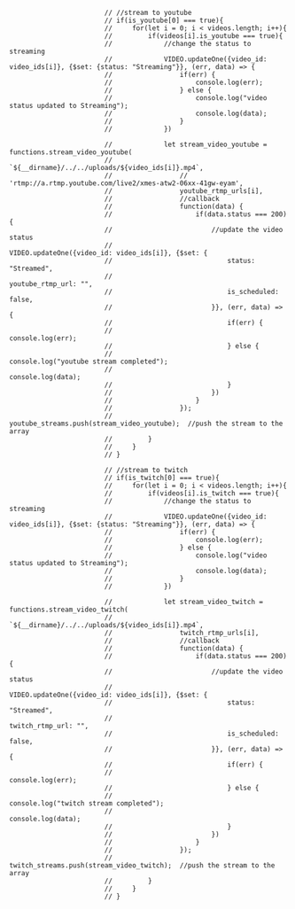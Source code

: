                             // //stream to youtube
                            // if(is_youtube[0] === true){
                            //     for(let i = 0; i < videos.length; i++){
                            //         if(videos[i].is_youtube === true){
                            //             //change the status to streaming
                            //             VIDEO.updateOne({video_id: video_ids[i]}, {$set: {status: "Streaming"}}, (err, data) => {
                            //                 if(err) {
                            //                     console.log(err);
                            //                 } else {
                            //                     console.log("video status updated to Streaming");
                            //                     console.log(data);
                            //                 }
                            //             })
    
                            //             let stream_video_youtube = functions.stream_video_youtube(
                            //                 `${__dirname}/../../uploads/${video_ids[i]}.mp4`,
                            //                 // 'rtmp://a.rtmp.youtube.com/live2/xmes-atw2-06xx-41gw-eyam',
                            //                 youtube_rtmp_urls[i],
                            //                 //callback
                            //                 function(data) {
                            //                     if(data.status === 200) {
                            //                         //update the video status
                            //                         VIDEO.updateOne({video_id: video_ids[i]}, {$set: {
                            //                             status: "Streamed",
                            //                             youtube_rtmp_url: "",
                            //                             is_scheduled: false,
                            //                         }}, (err, data) => {
                            //                             if(err) {
                            //                                 console.log(err);
                            //                             } else {
                            //                                 console.log("youtube stream completed");
                            //                                 console.log(data);
                            //                             }
                            //                         })
                            //                     }
                            //                 });
                            //             youtube_streams.push(stream_video_youtube);  //push the stream to the array
                            //         }
                            //     }
                            // }

                            // //stream to twitch
                            // if(is_twitch[0] === true){
                            //     for(let i = 0; i < videos.length; i++){
                            //         if(videos[i].is_twitch === true){
                            //             //change the status to streaming
                            //             VIDEO.updateOne({video_id: video_ids[i]}, {$set: {status: "Streaming"}}, (err, data) => {
                            //                 if(err) {
                            //                     console.log(err);
                            //                 } else {
                            //                     console.log("video status updated to Streaming");
                            //                     console.log(data);
                            //                 }
                            //             })

                            //             let stream_video_twitch = functions.stream_video_twitch(
                            //                 `${__dirname}/../../uploads/${video_ids[i]}.mp4`,
                            //                 twitch_rtmp_urls[i],
                            //                 //callback
                            //                 function(data) {
                            //                     if(data.status === 200) {
                            //                         //update the video status
                            //                         VIDEO.updateOne({video_id: video_ids[i]}, {$set: {
                            //                             status: "Streamed",
                            //                             twitch_rtmp_url: "",
                            //                             is_scheduled: false,
                            //                         }}, (err, data) => {
                            //                             if(err) {
                            //                                 console.log(err);
                            //                             } else {
                            //                                 console.log("twitch stream completed");
                            //                                 console.log(data);
                            //                             }
                            //                         })
                            //                     }
                            //                 });
                            //             twitch_streams.push(stream_video_twitch);  //push the stream to the array
                            //         }
                            //     }
                            // }